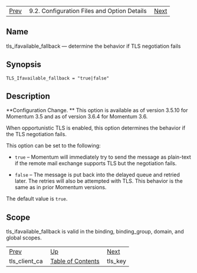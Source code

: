 |     |     |     |
| --- | --- | --- |
| [Prev](conf.ref.tls_client_ca)  | 9.2. Configuration Files and Option Details |  [Next](conf.ref.tls_key.php) |

<a name="conf.ref.tls_ifavailable_fallback"></a>
## Name

tls_ifavailable_fallback — determine the behavior if TLS negotiation fails

## Synopsis

`TLS_Ifavailable_fallback = "true|false"`

<a name="idp12132688"></a>
## Description

**Configuration Change. ** This option is available as of version 3.5.10 for Momentum 3.5 and as of version 3.6.4 for Momentum 3.6.

When opportunistic TLS is enabled, this option determines the behavior if the TLS negotiation fails.

This option can be set to the following:

*   `true` – Momentum will immediately try to send the message as plain-text if the remote mail exchange supports TLS but the negotiation fails.

*   `false` – The message is put back into the delayed queue and retried later. The retries will also be attempted with TLS. This behavior is the same as in prior Momentum versions.

The default value is `true`.

<a name="idp12140848"></a>
## Scope

tls_ifavailable_fallback is valid in the binding, binding_group, domain, and global scopes.

|     |     |     |
| --- | --- | --- |
| [Prev](conf.ref.tls_client_ca)  | [Up](conf.ref.files.php) |  [Next](conf.ref.tls_key.php) |
| tls_client_ca  | [Table of Contents](index) |  tls_key |
